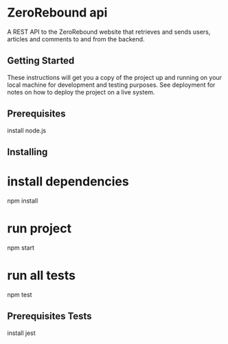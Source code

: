 ZeroRebound api
========

A REST API to the ZeroRebound website that retrieves and sends users, articles and comments to and from the backend.

Getting Started
--------
These instructions will get you a copy of the project up and running on your local machine for development and testing purposes. See deployment for notes on how to deploy the project on a live system.

Prerequisites
-------------
install node.js

Installing
----------

# install dependencies
npm install

# run project
npm start

# run all tests
npm test

Prerequisites Tests
-------------------
install jest

